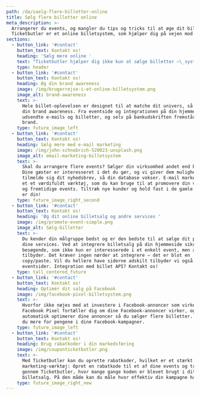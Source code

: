 ```yaml
---
path: /da/saelg-flere-billetter-online
title: Sælg flere billetter online
meta_description: >-
  Arrangerer du events, og mangler du tips og tricks til at øge dit billetsalg?
  Ticketbutler er et online billetsystem, som hjælper dig på vejen mod succes
sections:
  - button_link: '#contact'
    button_text: Kontakt os!
    heading: 'Sælg mere online '
    text: "Ticketbutler hjælper dig ikke kun at sælge billetter –\_systemet understøtter også din forretning og forståelse af din målgruppe, så du øger din omsætning på tværs af virksomheden. Læs mere på siden her om hvordan."
    type: header
  - button_link: '#contact'
    button_text: Kontakt os!
    heading: Øg din brand awareness
    image: /img/brugerrejse-i-et-online-billetsystem.png
    image_alt: brand-awareness
    text: >-
      Hele billet-oplevelsen er designet til at matche dit univers, så du øger
      din brand awareness. Fra eventside og integrationen på din hjemmeside, i
      udsendte e-mails og billetter, og selv på bankudskriften fremstår dit
      brand.
    type: future_image_left
  - button_link: '#contact'
    button_text: Kontakt os!
    heading: Sælg mere med e-mail marketing
    image: /img/john-schnobrich-520023-unsplash.png
    image_alt: email-marketing-billetsystem
    text: >-
      Skal du arrangere flere events? Sælger din virksomhed andet end billetter?
      Dine gæster er interesseret i det du gør, og vi giver dem mulighed for at
      tilmelde sig dit nyhedsbrev, så din database vokser. E-mail marketing er
      et et værdifuldt værktøj, som du kan bruge til at promovere din virksomhed
      og fremtidige events. Tiltræk nye kunder og hold fast i de gamle. Dataen
      er din! 
    type: future_image_right_second
  - button_link: '#contact'
    button_text: Kontakt os!
    heading: 'Øg dit online billetsalg og andre services '
    image: /img/promote-event-simple.png
    image_alt: Sælg-billetter
    text: >-
      Du kender din målgruppe bedst og er den bedste til at sælge dit produkt og
      dine services. Ved at integrere billetsalg på din hjemmeside sikrer du dig
      besøgende, som ikke kun er interesserede i et enkelt event, men alt du
      tilbyder. Det kræver ingen nørder at integrere – det er blot en
      copy/paste. Vil du hellere have siderne adskilt tilbyder vi også separate
      eventsider. Integration med billet API? Kontakt os!
    type: tall_centered_future
  - button_link: '#contact'
    button_text: Kontakt os!
    heading: Optimér dit salg på Facebook
    image: /img/facebook-pixel-billetsystem.png
    text: >-
      Hvorfor ikke nøjes med at investere i Facebook-annoncer som virker?
      Facebook Pixel fortæller dig om dine Facebook-annoncer virker, og
      automatisk optimerer dine annoncer så du sælger flere billetter. Altså får
      du mere for pengene i dine Facebook-kampagner.
    type: future_image_left
  - button_link: '#contact'
    button_text: Kontakt os!
    heading: Brug rabatkoder i din markedsføring
    image: /img/couponticketbutler.png
    text: >-
      Med Ticketbutler kan du oprette rabatkoder, hvilket er et stærkt
      marketing-værktøj: Opret en rabatkode til et af dine events og track
      gennem Ticketbutler, hvor mange gange koden er blevet brugt i dit online
      billetsalg. På den måde kan du måle hvor effektiv din kampagne har været. 
    type: future_image_right_new
---
```


